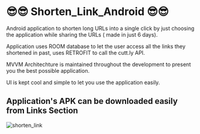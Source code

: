# 😎😎 Shorten_Link_Android 😎😎

Android application to shorten long URLs into a single click by just choosing the application while sharing the URLs ( made in just 6 days). 

Application uses ROOM database to let the user access all the links they shortened in past, uses RETROFIT to call the cutt.ly API.

MVVM Architechture is maintained throughout the development to present you the best possible application.

UI is kept cool and simple to let you use the application easily.


## Application's APK can be downloaded easily from Links Section

![shorten_link](https://user-images.githubusercontent.com/91238510/178096103-d81836dc-c248-4c92-a702-d20e299c9eac.png)
